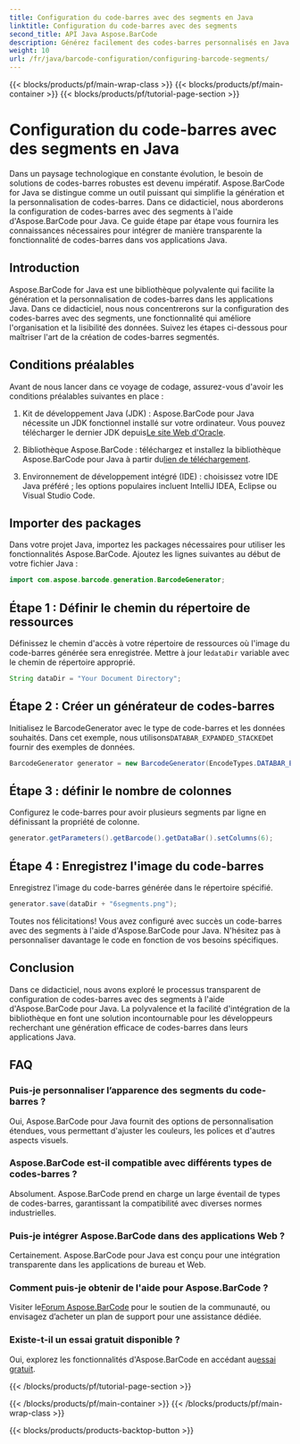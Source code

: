 ```yaml
---
title: Configuration du code-barres avec des segments en Java
linktitle: Configuration du code-barres avec des segments
second_title: API Java Aspose.BarCode
description: Générez facilement des codes-barres personnalisés en Java avec Aspose.BarCode. Polyvalent, efficace et convivial pour les développeurs.
weight: 10
url: /fr/java/barcode-configuration/configuring-barcode-segments/
---
```


{{< blocks/products/pf/main-wrap-class >}}
{{< blocks/products/pf/main-container >}}
{{< blocks/products/pf/tutorial-page-section >}}

# Configuration du code-barres avec des segments en Java


Dans un paysage technologique en constante évolution, le besoin de solutions de codes-barres robustes est devenu impératif. Aspose.BarCode for Java se distingue comme un outil puissant qui simplifie la génération et la personnalisation de codes-barres. Dans ce didacticiel, nous aborderons la configuration de codes-barres avec des segments à l'aide d'Aspose.BarCode pour Java. Ce guide étape par étape vous fournira les connaissances nécessaires pour intégrer de manière transparente la fonctionnalité de codes-barres dans vos applications Java.

## Introduction

Aspose.BarCode for Java est une bibliothèque polyvalente qui facilite la génération et la personnalisation de codes-barres dans les applications Java. Dans ce didacticiel, nous nous concentrerons sur la configuration des codes-barres avec des segments, une fonctionnalité qui améliore l'organisation et la lisibilité des données. Suivez les étapes ci-dessous pour maîtriser l'art de la création de codes-barres segmentés.

## Conditions préalables

Avant de nous lancer dans ce voyage de codage, assurez-vous d'avoir les conditions préalables suivantes en place :

1.  Kit de développement Java (JDK) : Aspose.BarCode pour Java nécessite un JDK fonctionnel installé sur votre ordinateur. Vous pouvez télécharger le dernier JDK depuis[Le site Web d'Oracle](https://www.oracle.com/java/technologies/javase-downloads.html).

2.  Bibliothèque Aspose.BarCode : téléchargez et installez la bibliothèque Aspose.BarCode pour Java à partir du[lien de téléchargement](https://releases.aspose.com/barcode/java/).

3. Environnement de développement intégré (IDE) : choisissez votre IDE Java préféré ; les options populaires incluent IntelliJ IDEA, Eclipse ou Visual Studio Code.

## Importer des packages

Dans votre projet Java, importez les packages nécessaires pour utiliser les fonctionnalités Aspose.BarCode. Ajoutez les lignes suivantes au début de votre fichier Java :

```java
import com.aspose.barcode.generation.BarcodeGenerator;
```

## Étape 1 : Définir le chemin du répertoire de ressources

 Définissez le chemin d'accès à votre répertoire de ressources où l'image du code-barres générée sera enregistrée. Mettre à jour le`dataDir` variable avec le chemin de répertoire approprié.

```java
String dataDir = "Your Document Directory";
```

## Étape 2 : Créer un générateur de codes-barres

 Initialisez le BarcodeGenerator avec le type de code-barres et les données souhaités. Dans cet exemple, nous utilisons`DATABAR_EXPANDED_STACKED`et fournir des exemples de données.

```java
BarcodeGenerator generator = new BarcodeGenerator(EncodeTypes.DATABAR_EXPANDED_STACKED, "(01)98898765432106(3202)012345(15)991231");
```

## Étape 3 : définir le nombre de colonnes

Configurez le code-barres pour avoir plusieurs segments par ligne en définissant la propriété de colonne.

```java
generator.getParameters().getBarcode().getDataBar().setColumns(6);
```

## Étape 4 : Enregistrez l'image du code-barres

Enregistrez l'image du code-barres générée dans le répertoire spécifié.

```java
generator.save(dataDir + "6segments.png");
```

Toutes nos félicitations! Vous avez configuré avec succès un code-barres avec des segments à l'aide d'Aspose.BarCode pour Java. N'hésitez pas à personnaliser davantage le code en fonction de vos besoins spécifiques.

## Conclusion

Dans ce didacticiel, nous avons exploré le processus transparent de configuration de codes-barres avec des segments à l'aide d'Aspose.BarCode pour Java. La polyvalence et la facilité d'intégration de la bibliothèque en font une solution incontournable pour les développeurs recherchant une génération efficace de codes-barres dans leurs applications Java.

## FAQ

### Puis-je personnaliser l’apparence des segments du code-barres ?
Oui, Aspose.BarCode pour Java fournit des options de personnalisation étendues, vous permettant d'ajuster les couleurs, les polices et d'autres aspects visuels.

### Aspose.BarCode est-il compatible avec différents types de codes-barres ?
Absolument. Aspose.BarCode prend en charge un large éventail de types de codes-barres, garantissant la compatibilité avec diverses normes industrielles.

### Puis-je intégrer Aspose.BarCode dans des applications Web ?
Certainement. Aspose.BarCode pour Java est conçu pour une intégration transparente dans les applications de bureau et Web.

### Comment puis-je obtenir de l'aide pour Aspose.BarCode ?
 Visiter le[Forum Aspose.BarCode](https://forum.aspose.com/c/barcode/13) pour le soutien de la communauté, ou envisagez d’acheter un plan de support pour une assistance dédiée.

### Existe-t-il un essai gratuit disponible ?
 Oui, explorez les fonctionnalités d'Aspose.BarCode en accédant au[essai gratuit](https://releases.aspose.com/).

{{< /blocks/products/pf/tutorial-page-section >}}

{{< /blocks/products/pf/main-container >}}
{{< /blocks/products/pf/main-wrap-class >}}

{{< blocks/products/products-backtop-button >}}
